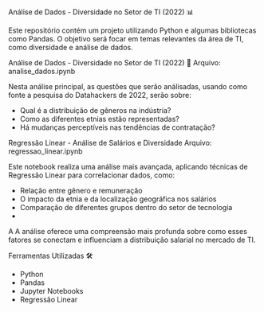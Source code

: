 Análise de Dados - Diversidade no Setor de TI (2022) 📊

Este repositório contém um projeto utilizando Python e algumas bibliotecas como Pandas. O objetivo será focar em temas relevantes da área de TI, como diversidade e análise de dados.


Análise de Dados - Diversidade no Setor de TI (2022) 📝
Arquivo: analise_dados.ipynb

Nesta análise principal, as questões que serão análisadas, usando como fonte a pesquisa do Datahackers de 2022, serão sobre:

- Qual é a distribuição de gêneros na indústria?
- Como as diferentes etnias estão representadas?
- Há mudanças perceptíveis nas tendências de contratação?

Regressão Linear - Análise de Salários e Diversidade 
Arquivo: regressao_linear.ipynb

Este notebook realiza uma análise mais avançada, aplicando técnicas de Regressão Linear para correlacionar dados, como:

- Relação entre gênero e remuneração
- O impacto da etnia e da localização geográfica nos salários
- Comparação de diferentes grupos dentro do setor de tecnologia
- 
A A análise oferece uma compreensão mais profunda sobre como esses fatores se conectam e influenciam a distribuição salarial no mercado de TI.


Ferramentas Utilizadas 🛠️

- Python
- Pandas
- Jupyter Notebooks
- Regressão Linear
